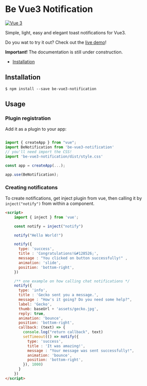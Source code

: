 # Be Vue3 Notification

[![Vue 3](https://img.shields.io/badge/Vue-3-green)](https://img.shields.io/badge/Vue-3-green)

Simple, light, easy and elegant toast notifications for Vue3.

Do you wat to try it out? Check out the [live demo](https://bernanr.github.io/be-vue3-notification/)!


**Important!** The documentation is still under construction.

 - [Installation](#installation)

 ## Installation

```
$ npm install --save be-vue3-notification
```


## Usage

### Plugin registration

Add it as a plugin to your app:
```javascript

import { createApp } from "vue";
import BeNotification from 'be-vue3-notification'
// you'll need import the CSS!
import 'be-vue3-notification/dist/style.css'

const app = createApp(...);

app.use(BeNotification);
```

### Creating notificatons

To create notifications, get inject plugin from vue, then calling it by `inject("notify")` from within a component.

```html
<script>
    import { inject } from 'vue';

    const notify = inject("notify")

    notify("Hello World!")

    notify({
      type: 'success',
      title : 'Congratulations!&#128526;',
      message : "You clicked on button successfully!" ,
      animation: 'slide',
      position: 'bottom-right',
    })

    /** one example on how calling chat notifications */
    notify({
      type: 'info',
      title : 'Gecko sent you a message.',
      message : "How's it going? Do you need some help?",
      label: 'Gecko',
      thumb: baseUrl + 'assets/gecko.jpg',
      reply: true,
      animation: 'bounce',
      position: 'bottom-right',
      callback: (text) => {
        console.log("return callback", text)
        setTimeout(() => notify({
          type: 'success',
          title : 'It was amazing!',
          message : "Your message was sent successfully!",
          animation: 'bounce',
          position: 'bottom-right',
        }), 1000)        
      }
    }) 
</script>
```